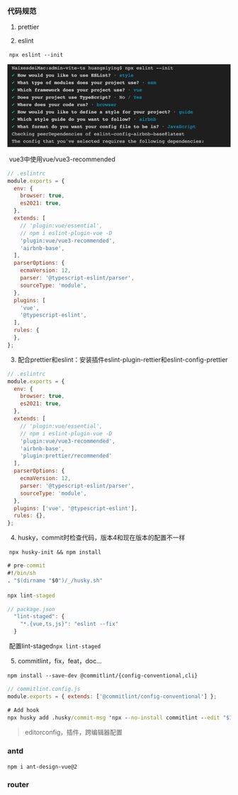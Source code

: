 ### 代码规范

1. prettier

2. eslint

​	`npx eslint --init`

<img src="README.assets/截屏2021-06-21 下午5.54.31.png" alt="截屏2021-06-21 下午5.54.31" style="zoom:50%;" />

​	vue3中使用vue/vue3-recommended

```js
// .eslintrc
module.exports = {
  env: {
    browser: true,
    es2021: true,
  },
  extends: [
    // 'plugin:vue/essential',
    // npm i eslint-plugin-vue -D
    'plugin:vue/vue3-recommended',
    'airbnb-base',
  ],
  parserOptions: {
    ecmaVersion: 12,
    parser: '@typescript-eslint/parser',
    sourceType: 'module',
  },
  plugins: [
    'vue',
    '@typescript-eslint',
  ],
  rules: {
  },
};
```

3. 配合prettier和eslint：安装插件eslint-plugin-rettier和eslint-config-prettier

```js
// .eslintrc
module.exports = {
  env: {
    browser: true,
    es2021: true,
  },
  extends: [
    // 'plugin:vue/essential',
    // npm i eslint-plugin-vue -D
    'plugin:vue/vue3-recommended',
    'airbnb-base',
    'plugin:prettier/recommended'
  ],
  parserOptions: {
    ecmaVersion: 12,
    parser: '@typescript-eslint/parser',
    sourceType: 'module',
  },
  plugins: ['vue', '@typescript-eslint'],
  rules: {},
};

```

4. husky，commit时检查代码，版本4和现在版本的配置不一样

​	`npx husky-init && npm install`

```cmd
# pre-commit
#!/bin/sh
. "$(dirname "$0")/_/husky.sh"

npx lint-staged
```

```js
// package.json
  "lint-staged": {
    "*.{vue,ts,js}": "eslint --fix"
  }
```

​	配置lint-staged`npx lint-staged`

5. commitlint，fix，feat，doc...

​	`npm install --save-dev @commitlint/{config-conventional,cli}`

```js
// commitlint.config.js
module.exports = { extends: ['@commitlint/config-conventional'] };
```

```cmd
# Add hook
npx husky add .husky/commit-msg 'npx --no-install commitlint --edit "$1"'
```

> editorconfig，插件，跨编辑器配置

### antd

`npm i ant-design-vue@2`

### router

